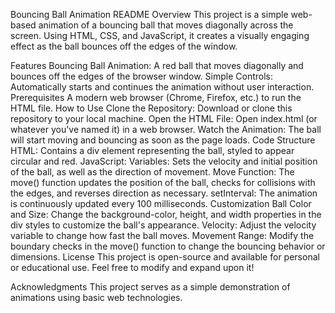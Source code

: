 Bouncing Ball Animation README
Overview
This project is a simple web-based animation of a bouncing ball that moves diagonally across the screen. Using HTML, CSS, and JavaScript, it creates a visually engaging effect as the ball bounces off the edges of the window.

Features
Bouncing Ball Animation: A red ball that moves diagonally and bounces off the edges of the browser window.
Simple Controls: Automatically starts and continues the animation without user interaction.
Prerequisites
A modern web browser (Chrome, Firefox, etc.) to run the HTML file.
How to Use
Clone the Repository: Download or clone this repository to your local machine.
Open the HTML File: Open index.html (or whatever you've named it) in a web browser.
Watch the Animation: The ball will start moving and bouncing as soon as the page loads.
Code Structure
HTML: Contains a div element representing the ball, styled to appear circular and red.
JavaScript:
Variables: Sets the velocity and initial position of the ball, as well as the direction of movement.
Move Function: The move() function updates the position of the ball, checks for collisions with the edges, and reverses direction as necessary.
setInterval: The animation is continuously updated every 100 milliseconds.
Customization
Ball Color and Size: Change the background-color, height, and width properties in the div styles to customize the ball's appearance.
Velocity: Adjust the velocity variable to change how fast the ball moves.
Movement Range: Modify the boundary checks in the move() function to change the bouncing behavior or dimensions.
License
This project is open-source and available for personal or educational use. Feel free to modify and expand upon it!

Acknowledgments
This project serves as a simple demonstration of animations using basic web technologies.
